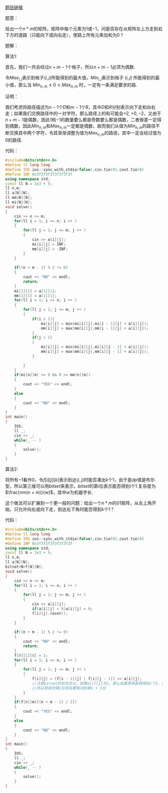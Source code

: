 [题目链接](https://codeforces.com/contest/1695/problem/C)

题意：

给出一个$n * m$的矩阵，矩阵中每个元素为$1$或$-1$，问是否存在从矩阵左上方走到右下方的道路（只能向下或向右走），使路上所有元素加和为$0$？

题解：

算法$1$:

首先，我们一共会经过$n + m - 1$个格子，所以$n + m - 1$必须为偶数.

令$Max_{i,j}$表示到格子$(i,j)$所能得到的最大值，$Min_{i,j}$表示到格子 $(i,j)$ 所能得到的最小值，那么当
$Min_{n,m}\leq 0\leq Max_{n,m}$
时，一定有一条满足要求的路.

证明：

我们考虑将路径描述为$n - 1$个$D$和$m - 1$个$R$，其中$D$和$R$分别表示向下走和向右走；如果我们交换路径中的一对字符，那么路径上的和可能会$+2,+0,-2$，又由于$n + m - 1$是偶数，因此$1$和$-1$的数量要么都是奇数要么都是偶数，二者做差一定得到偶数，因此$Min_{n,m}$和$Max_{n,m}$一定都是偶数，故而我们从值为$Min_{n,m}$的路径不断交换其中两个字符，令其渐渐调整为值为$Max_{n,m}$的路径，其中一定会经过值为$0$的路径.

代码：

```cpp
#include<bits/stdc++.h>
#define ll long long
#define IOS ios::sync_with_stdio(false),cin.tie(0),cout.tie(0)
#define INF 0x3f3f3f3f3f3f3f3f
using namespace std;
const ll N = 1e3 + 5;
ll n,m;
ll a[N][N];
ll mm[N][N];
ll mi[N][N];
void solve()
{
	cin >> n >> m;
	for(ll i = 1; i <= n; i ++ )
	{
		for(ll j = 1; j <= m; j ++ )
		{
			cin >> a[i][j];
			mi[i][j] = INF;
			mm[i][j] = -INF;
		}
	}
	
	if((n + m - 1) % 2 != 0)
	{
		cout << "NO" << endl;
		return;
	}
	mi[1][1] = a[1][1];
	mm[1][1] = a[1][1];
	for(ll i = 1; i <= n; i ++ )
	{
		for(ll j = 1; j <= m; j ++ )
		{
			if(i > 1){
				mi[i][j] = min(mi[i][j],mi[i - 1][j] + a[i][j]);
				mm[i][j] = max(mm[i][j],mm[i - 1][j] + a[i][j]);
			}
			if(j > 1)
			{
				mi[i][j] = min(mi[i][j],mi[i][j - 1] + a[i][j]);
				mm[i][j] = max(mm[i][j],mm[i][j - 1] + a[i][j]);
			}
			
		}
	}
	if(mi[n][m] <= 0 && 0 <= mm[n][m])
	{
		cout << "YES" << endl;
	}
	else
	{
		cout << "NO" << endl;
	}
}
int main()
{
	IOS;
	ll _;
	cin >> _;
	while(_ -- )
	{
		solve();
	}
}
```

算法$2$:

将所有$-1$看作$0$，令$f[i][j][k]$表示到达$(i,j)$时能否凑出$k$个$1$，由于是$dp$值是布尔型，所以第三维可以用$bitset$来表示，$bitset$的第$i$位表示能否得到$i$个$1$.复杂度为$\frac{nm(n + m)}{w}$，其中$w$为机器字长.

这个做法可以扩展到一个更一般的问题：给出一个$n * m$的$01$矩阵，从左上角开始，只允许向右或向下走，到达右下角时能否得到$k$个$1$？


代码：

```cpp
#include<bits/stdc++.h>
#define ll long long
#define IOS ios::sync_with_stdio(false),cin.tie(0),cout.tie(0)
#define INF 0x3f3f3f3f3f3f3f3f
using namespace std;
const ll N = 1e3 + 5;
ll n,m;
ll a[N][N];
bitset<N>f[N][N];
void solve()
{
	cin >> n >> m;
	for(ll i = 1; i <= n; i ++ )
	{
		for(ll j = 1; j <= m; j ++ )
		{
			cin >> a[i][j];
			if(a[i][j] < 0)a[i][j] = 0;
			f[i][j].reset();
		}
	}
	
	if((n + m - 1) % 2 != 0)
	{
		cout << "NO" << endl;
		return;
	}
	f[0][1][0] = 1;
	for(ll i = 1; i <= n; i ++ )
	{
		for(ll j = 1; j <= m; j ++ )
		{
			f[i][j] = (f[i - 1][j] | f[i][j - 1]) << a[i][j]; 
			//注意bitset的状态定义，如果a[i][j]为1，那么如果原来能够得到i个1，这时能得到i + 1个1
			//所以原来的第i位现在要移动到第i + 1位 
		}
	}
	if(f[n][m][(n + m - 1) / 2])
	{
		cout << "YES" << endl;
	}
	else
	{
		cout << "NO" << endl;
	}
}
int main()
{
	IOS;
	ll _;
	cin >> _;
	while(_ -- )
	{
		solve();
	}
}
```


